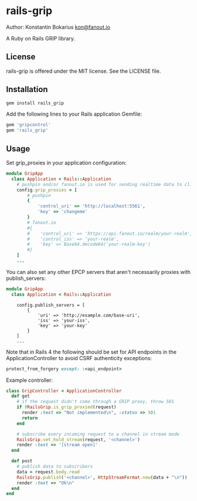 rails-grip
================

Author: Konstantin Bokarius <kon@fanout.io>

A Ruby on Rails GRIP library.

License
-------

rails-grip is offered under the MIT license. See the LICENSE file.

Installation
------------

```sh
gem install rails_grip
```

Add the following lines to your Rails application Gemfile:

```Ruby
gem 'gripcontrol'
gem 'rails_grip'
```

Usage
-----

Set grip_proxies in your application configuration:

```Ruby
module GripApp
  class Application < Rails::Application
    # pushpin and/or fanout.io is used for sending realtime data to clients
    config.grip_proxies = [
        # pushpin
        {
            'control_uri' => 'http://localhost:5561',
            'key' => 'changeme'
        }
        # fanout.io
        #{
        #    'control_uri' => 'https://api.fanout.io/realm/your-realm',
        #    'control_iss' => 'your-realm',
        #    'key' => Base64.decode64('your-realm-key')
        #}
    ]
    ...
```

You can also set any other EPCP servers that aren't necessarily proxies with publish_servers:

```Ruby
module GripApp
  class Application < Rails::Application
```
```
    config.publish_servers = [
        {
            'uri' => 'http://example.com/base-uri',
            'iss' => 'your-iss', 
            'key' => 'your-key'
        }
    ]
    ...
```

Note that in Rails 4 the following should be set for API endpoints in the ApplicationController to avoid CSRF authenticity exceptions:

```Ruby
protect_from_forgery except: :<api_endpoint>
```

Example controller:

```Ruby
class GripController < ApplicationController
  def get
    # if the request didn't come through a GRIP proxy, throw 501
    if !RailsGrip.is_grip_proxied(request)
      render :text => "Not implemented\n", :status => 501
      return
    end

    # subscribe every incoming request to a channel in stream mode
    RailsGrip.set_hold_stream(request, '<channel>')
    render :text => '[stream open]'
  end

  def post
    # publish data to subscribers
    data = request.body.read
    RailsGrip.publish('<channel>', HttpStreamFormat.new(data + "\n"))
    render :text => "Ok\n"
  end
end
```
